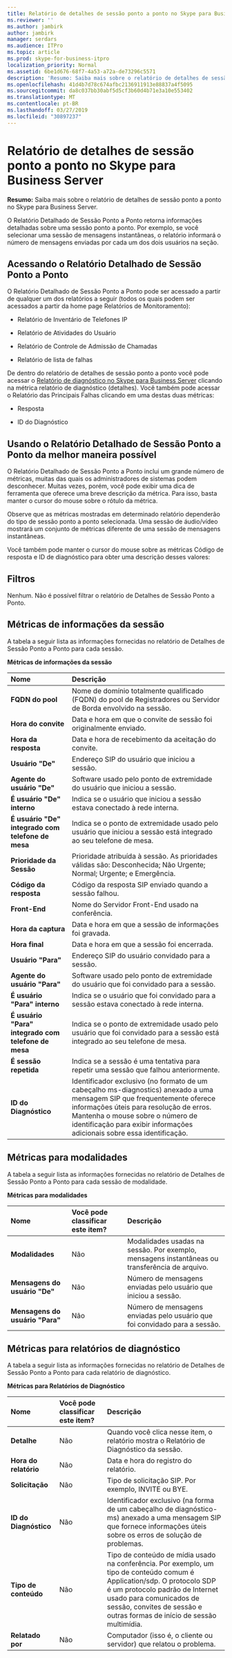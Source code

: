 ```yaml
---
title: Relatório de detalhes de sessão ponto a ponto no Skype para Business Server
ms.reviewer: ''
ms.author: jambirk
author: jambirk
manager: serdars
ms.audience: ITPro
ms.topic: article
ms.prod: skype-for-business-itpro
localization_priority: Normal
ms.assetid: 6be1d676-68f7-4a53-a72a-de73296c5571
description: 'Resumo: Saiba mais sobre o relatório de detalhes de sessão ponto a ponto no Skype para Business Server.'
ms.openlocfilehash: 41d4b7d78c674afbc2136911913e88837a4f5095
ms.sourcegitcommit: da8c037bb30abf5d5cf3b60d4b71e3a10e553402
ms.translationtype: MT
ms.contentlocale: pt-BR
ms.lasthandoff: 03/27/2019
ms.locfileid: "30897237"
---
```

# <a name="peer-to-peer-session-detail-report-in-skype-for-business-server"></a>Relatório de detalhes de sessão ponto a ponto no Skype para Business Server
 
**Resumo:** Saiba mais sobre o relatório de detalhes de sessão ponto a ponto no Skype para Business Server.
  
O Relatório Detalhado de Sessão Ponto a Ponto retorna informações detalhadas sobre uma sessão ponto a ponto. Por exemplo, se você selecionar uma sessão de mensagens instantâneas, o relatório informará o número de mensagens enviadas por cada um dos dois usuários na seção.
  
## <a name="accessing-the-peer-to-peer-session-detail-report"></a>Acessando o Relatório Detalhado de Sessão Ponto a Ponto

O Relatório Detalhado de Sessão Ponto a Ponto pode ser acessado a partir de qualquer um dos relatórios a seguir (todos os quais podem ser acessados a partir da home page Relatórios de Monitoramento):
  
- Relatório de Inventário de Telefones IP
    
- Relatório de Atividades do Usuário
    
- Relatório de Controle de Admissão de Chamadas
    
- Relatório de lista de falhas 
    
De dentro do relatório de detalhes de sessão ponto a ponto você pode acessar o [Relatório de diagnóstico no Skype para Business Server](diagnostic-report.md) clicando na métrica relatório de diagnóstico (detalhes). Você também pode acessar o Relatório das Principais Falhas clicando em uma destas duas métricas:
  
- Resposta
    
- ID do Diagnóstico
    
## <a name="making-the-best-use-of-the-peer-to-peer-session-detail-report"></a>Usando o Relatório Detalhado de Sessão Ponto a Ponto da melhor maneira possível

O Relatório Detalhado de Sessão Ponto a Ponto inclui um grande número de métricas, muitas das quais os administradores de sistemas podem desconhecer. Muitas vezes, porém, você pode exibir uma dica de ferramenta que oferece uma breve descrição da métrica. Para isso, basta manter o cursor do mouse sobre o rótulo da métrica.
  
Observe que as métricas mostradas em determinado relatório dependerão do tipo de sessão ponto a ponto selecionada. Uma sessão de áudio/vídeo mostrará um conjunto de métricas diferente de uma sessão de mensagens instantâneas.
  
Você também pode manter o cursor do mouse sobre as métricas Código de resposta e ID de diagnóstico para obter uma descrição desses valores:
  
## <a name="filters"></a>Filtros

Nenhum. Não é possível filtrar o relatório de Detalhes de Sessão Ponto a Ponto.
  
## <a name="session-information-metrics"></a>Métricas de informações da sessão

A tabela a seguir lista as informações fornecidas no relatório de Detalhes de Sessão Ponto a Ponto para cada sessão.
  
**Métricas de informações da sessão**

|**Nome**|**Descrição**|
|:-----|:-----|
|**FQDN do pool** <br/> |Nome de domínio totalmente qualificado (FQDN) do pool de Registradores ou Servidor de Borda envolvido na sessão.  <br/> |
|**Hora do convite** <br/> |Data e hora em que o convite de sessão foi originalmente enviado.  <br/> |
|**Hora da resposta** <br/> |Data e hora de recebimento da aceitação do convite.  <br/> |
|**Usuário "De"** <br/> |Endereço SIP do usuário que iniciou a sessão.  <br/> |
|**Agente do usuário "De"** <br/> |Software usado pelo ponto de extremidade do usuário que iniciou a sessão.  <br/> |
|**É usuário "De" interno** <br/> |Indica se o usuário que iniciou a sessão estava conectado à rede interna.  <br/> |
|**É usuário "De" integrado com telefone de mesa** <br/> |Indica se o ponto de extremidade usado pelo usuário que iniciou a sessão está integrado ao seu telefone de mesa.  <br/> |
|**Prioridade da Sessão** <br/> |Prioridade atribuída à sessão. As prioridades válidas são: Desconhecida; Não Urgente; Normal; Urgente; e Emergência.  <br/> |
|**Código da resposta** <br/> |Código da resposta SIP enviado quando a sessão falhou.  <br/> |
|**Front-End** <br/> |Nome do Servidor Front-End usado na conferência.  <br/> |
|**Hora da captura** <br/> |Data e hora em que a sessão de informações foi gravada.  <br/> |
|**Hora final** <br/> |Data e hora em que a sessão foi encerrada.  <br/> |
|**Usuário "Para"** <br/> |Endereço SIP do usuário convidado para a sessão.  <br/> |
|**Agente do usuário "Para"** <br/> |Software usado pelo ponto de extremidade do usuário que foi convidado para a sessão.  <br/> |
|**É usuário "Para" interno** <br/> |Indica se o usuário que foi convidado para a sessão estava conectado à rede interna.  <br/> |
|**É usuário "Para" integrado com telefone de mesa** <br/> |Indica se o ponto de extremidade usado pelo usuário que foi convidado para a sessão está integrado ao seu telefone de mesa.  <br/> |
|**É sessão repetida** <br/> |Indica se a sessão é uma tentativa para repetir uma sessão que falhou anteriormente.  <br/> |
|**ID do Diagnóstico** <br/> |Identificador exclusivo (no formato de um cabeçalho ms-diagnostics) anexado a uma mensagem SIP que frequentemente oferece informações úteis para resolução de erros. Mantenha o mouse sobre o número de identificação para exibir informações adicionais sobre essa identificação.  <br/> |
   
## <a name="metrics-for-modalities"></a>Métricas para modalidades

A tabela a seguir lista as informações fornecidas no relatório de Detalhes de Sessão Ponto a Ponto para cada sessão de modalidade.
  
**Métricas para modalidades**

|**Nome**|**Você pode classificar este item?**|**Descrição**|
|:-----|:-----|:-----|
|**Modalidades** <br/> |Não  <br/> |Modalidades usadas na sessão. Por exemplo, mensagens instantâneas ou transferência de arquivo.  <br/> |
|**Mensagens do usuário "De"** <br/> |Não  <br/> |Número de mensagens enviadas pelo usuário que iniciou a sessão.  <br/> |
|**Mensagens do usuário "Para"** <br/> |Não  <br/> |Número de mensagens enviadas pelo usuário que foi convidado para a sessão.  <br/> |
   
## <a name="metrics-for-diagnostic-reports"></a>Métricas para relatórios de diagnóstico

A tabela a seguir lista as informações fornecidas no relatório de Detalhes de Sessão Ponto a Ponto para cada relatório de diagnóstico.
  
**Métricas para Relatórios de Diagnóstico**

|**Nome**|**Você pode classificar este item?**|**Descrição**|
|:-----|:-----|:-----|
|**Detalhe** <br/> |Não  <br/> |Quando você clica nesse item, o relatório mostra o Relatório de Diagnóstico da sessão.  <br/> |
|**Hora do relatório** <br/> |Não  <br/> |Data e hora do registro do relatório.  <br/> |
|**Solicitação** <br/> |Não  <br/> |Tipo de solicitação SIP. Por exemplo, INVITE ou BYE.  <br/> |
|**ID do Diagnóstico** <br/> |Não  <br/> |Identificador exclusivo (na forma de um cabeçalho de diagnóstico-ms) anexado a uma mensagem SIP que fornece informações úteis sobre os erros de solução de problemas.  <br/> |
|**Tipo de conteúdo** <br/> |Não  <br/> |Tipo de conteúdo de mídia usado na conferência. Por exemplo, um tipo de conteúdo comum é Application/sdp. O protocolo SDP é um protocolo padrão de Internet usado para comunicados de sessão, convites de sessão e outras formas de início de sessão multimídia.  <br/> |
|**Relatado por** <br/> |Não  <br/> |Computador (isso é, o cliente ou servidor) que relatou o problema.  <br/> |
   

